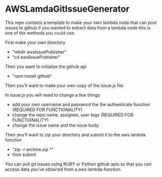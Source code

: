 # AWSLamdaGitIssueGenerator
This repo contains a template to make your own lambda node that can post issues to github if you wanted to extract data from a lambda node this is one of the methods you could use.

First make your own directory
  - "mkdir awsIssuePublisher"
  - "cd awsIssuePublisher"
 
  
Then you want to initialize the github api
  - "npm install github"

  
Then you'll want to make your own copy of the issue.js file

In issue.js you will need to change a few things
  - add your own username and password the the authenticate function (REQUIRED FOR FUNCTIONALITY)
  - change the repo name, assignee, user tags (REQUIRED FOR FUNCTIONALITY)
  - change the issue name and the issue body.

Then you'll want to zip your directory and submit it to the aws lambda function
  - "zip -r archive.zip *"
  - then submit

You can pull git issues using RUBY or Python github apis so that you can access data you've obtained from a aws lambda function.

